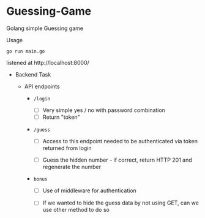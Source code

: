 # Guessing-Game
Golang simple Guessing game

Usage
```
go run main.go
```

listened at http://localhost:8000/


- Backend Task

    - API endpoints

        - `/login`
          - [ ] Very simple yes / no with password combination
          - [ ] Return "token"

        - `/guess`

            - [ ] Access to this endpoint needed to be authenticated via token returned from login

            - [ ] Guess the hidden number - if correct, return HTTP 201 and regenerate the number
       - `bonus`
            - [ ] Use of middleware for authentication
           
            - [ ] If we wanted to hide the guess data by not using GET, can we use other method to do so
